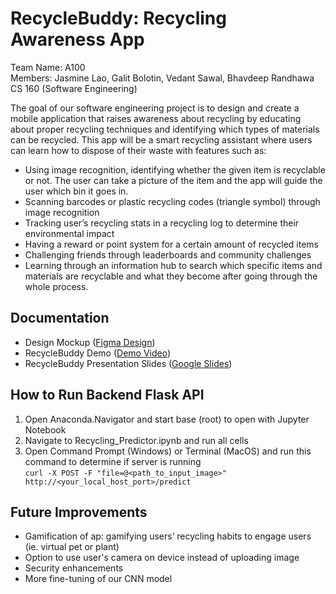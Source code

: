 # RecycleBuddy: Recycling Awareness App
Team Name: A100  
Members: Jasmine Lao, Galit Bolotin, Vedant Sawal, Bhavdeep Randhawa  
CS 160 (Software Engineering)  

The goal of our software engineering project is to design and create a mobile application that raises awareness about recycling by educating about proper recycling techniques and identifying which types of materials can be recycled. This app will be a smart recycling assistant where users can learn how to dispose of their waste with features such as:

- Using image recognition, identifying whether the given item is recyclable or not. The user can take a picture of the item and the app will guide the user which bin it goes in.
- Scanning barcodes or plastic recycling codes (triangle symbol) through image recognition
- Tracking user’s recycling stats in a recycling log to determine their environmental impact 
- Having a reward or point system for a certain amount of recycled items
- Challenging friends through leaderboards and community challenges 
- Learning through an information hub to search which specific items and materials are recyclable and what they become after going through the whole process.

## Documentation
- Design Mockup ([Figma Design](https://www.figma.com/design/k1GvkU4u922xV1wMBZmW6y/Recycling-App-Project?node-id=0-1&node-type=canvas&t=qiRZnTWPjNIoVh4H-0))
- RecycleBuddy Demo ([Demo Video](https://drive.google.com/file/d/1Axony9j9GcQi8Hl3I7GrOsCf1GMqbuHy/view?usp=sharing))
- RecycleBuddy Presentation Slides ([Google Slides](https://docs.google.com/presentation/d/1JuOf18wc9TMTADYkoSvlDyYVgzzddiiCezXr5GLPXmM/edit?usp=sharing))

## How to Run Backend Flask API
1. Open Anaconda.Navigator and start base (root) to open with Jupyter Notebook
2. Navigate to Recycling_Predictor.ipynb and run all cells
3. Open Command Prompt (Windows) or Terminal (MacOS) and run this command to determine if server is running  
`curl -X POST -F "file=@<path_to_input_image>" http://<your_local_host_port>/predict` 

## Future Improvements
- Gamification of ap: gamifying users’ recycling habits to engage users (ie. virtual pet or plant)
- Option to use user's camera on device instead of uploading image
- Security enhancements
- More fine-tuning of our CNN model
